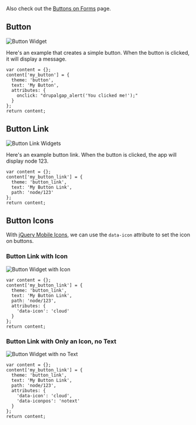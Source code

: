 Also check out the [Buttons on Forms](../../Forms/Buttons_on_Forms) page.

## Button

![Button Widget](http://drupalgap.org/sites/default/files/button-widget.png)

Here's an example that creates a simple button. When the button is clicked, it will display a message.

```
var content = {};
content['my_button'] = {
  theme: 'button',
  text: 'My Button',
  attributes: {
    onclick: "drupalgap_alert('You clicked me!');"
  }
};
return content;
```

## Button Link

![Button Link Widgets](http://drupalgap.org/sites/default/files/button-link-widget.png)

Here's an example button link. When the button is clicked, the app will display node 123.

```
var content = {};
content['my_button_link'] = {
  theme: 'button_link',
  text: 'My Button Link',
  path: 'node/123'
};
return content;
```

## Button Icons

With [jQuery Mobile Icons](api.jquerymobile.com/icons/), we can use the `data-icon` attribute to set the icon on buttons.

### Button Link with Icon

![Button Widget with Icon](http://drupalgap.org/sites/default/files/button-widget-with-icon.png)

```
var content = {};
content['my_button_link'] = {
  theme: 'button_link',
  text: 'My Button Link',
  path: 'node/123',
  attributes: {
    'data-icon': 'cloud'
  }
};
return content;
```

### Button Link with Only an Icon, no Text

![Button Widget with no Text](http://drupalgap.org/sites/default/files/button-widget-no-text.png)

```
var content = {};
content['my_button_link'] = {
  theme: 'button_link',
  text: 'My Button Link',
  path: 'node/123',
  attributes: {
    'data-icon': 'cloud',
    'data-iconpos': 'notext'
  }
};
return content;
```